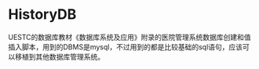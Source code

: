 # HistoryDB
UESTC的数据库教材《数据库系统及应用》附录的医院管理系统数据库创建和值插入脚本，用到的DBMS是mysql，不过用到的都是比较基础的sql语句，应该可以移植到其他数据库管理系统。
